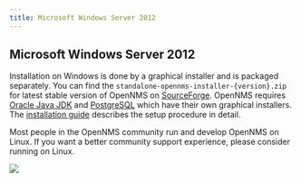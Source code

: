 ```yaml
---
title: Microsoft Windows Server 2012
---
```


## Microsoft Windows Server 2012

Installation on Windows is done by a graphical installer and is packaged separately.
You can find the `standalone-opennms-installer-{version}.zip` for latest stable version of OpenNMS on [SourceForge](http://sourceforge.net/projects/opennms/files/OpenNMS/).
OpenNMS requires [Oracle Java JDK](http://www.oracle.com/technetwork/java/javase/downloads/index.html) and [PostgreSQL](http://www.enterprisedb.com/products-services-training/pgdownload#windows) which have their own graphical installers.
The [installation guide](https://docs.opennms.org/opennms/releases/latest/guide-install/guide-install.html#gi-install-opennms-windows) describes the setup procedure in detail.

<i class="fa fa-info-circle"></i> Most people in the OpenNMS community run and develop OpenNMS on Linux.
If you want a better community support experience, please consider running on Linux.

<img src="../images/windows-install.png" />

<br/>

